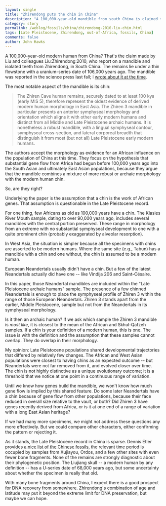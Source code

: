 ```yaml
---
layout: single 
title: "Zhirendong puts the chin in China" 
description: "A 100,000-year-old mandible from south China is claimed to be a modern human." 
category: story
permalink: /weblog/fossils/china/zhirendong-2010-liu-chin.html
tags: [Late Pleistocene, Zhirendong, out-of-Africa, fossils, China] 
comments: false 
author: John Hawks 
---
```


A 100,000-year-old modern human from China? That's the claim made by Liu and colleagues <bib>Liu:Zhirendong:2010</bib>, who report on a mandible and isolated teeth from Zhirendong, in South China. The remains lie under a thin flowstone with a uranium-series date of 106,000 years ago. The mandible was reported in the science press last fall; I <a href="http://johnhawks.net/weblog/fossils/china/mulan-mandible-stone-2009.html">wrote about it at the time</a>. 

The most notable aspect of the mandible is its chin: 

<blockquote>The Zhiren Cave human remains, securely dated to at least 100 kya (early MIS 5), therefore represent the oldest evidence of derived modern human morphology in East Asia. The Zhiren 3 mandible in particular presents an anterior symphyseal morphology and orientation which aligns it with other early modern humans and distinct from all Middle and Late Pleistocene archaic humans. It is nonetheless a robust mandible, with a lingual symphyseal contour, symphyseal cross-section, and lateral corporeal breadth that distinguish it from most (but not all) Late Pleistocene early modern humans.</blockquote>

The authors accept the morphology as evidence for an African influence on the population of China at this time. They focus on the hypothesis that substantial gene flow from Africa had begun before 100,000 years ago into the South Asian and ultimately East Asian populations, because they argue that the mandible combines a mixture of more robust or archaic morphology with the modern human chin. 

So, are they right? 


Underlying the paper is the assumption that a chin is the work of African genes. That assumption is questionable in the Late Pleistocene record. 

For one thing, few Africans as old as 100,000 years have a chin. The Klasies River Mouth sample, dating to over 90,000 years ago, includes several mandibles with the central portion preserved. These range in morphology from an extreme with no substantial symphyseal development to one with a quite prominent chin (probably exaggerated by alveolar resorption). 

In West Asia, the situation is simpler because all the specimens with chins are asserted to be modern humans. Where the same site (e.g., Tabun) has a mandible with a chin and one without, the chin is assumed to be a modern human. 

European Neandertals usually didn't have a chin. But a few of the latest Neandertals actually did have one -- like Vindija 206 and Saint-C&eacute;saire. 

In this paper, those Neandertal mandibles are included within the "Late Pleistocene archaic humans" sample. The presence of a few chinned Neandertals is enough to place the symphyseal profile of Zhiren 3 within the range of those European Neandertals. Zhiren 3 stands apart from the earlier, Middle Pleistocene, sample but not from the Neandertals in its symphyseal morphology. 

Is it then an archaic human? If we ask which sample the Zhiren 3 mandible is <i>most like</i>, it is closest to the mean of the African and Skhul-Qafzeh samples. If a chin is your definition of a modern human, this is one. The issue is with the definition and the assumption that these samples cannot overlap. They do overlap in their morphology. 

My opinion: Late Pleistocene populations shared developmental trajectories that differed by relatively few changes. The African and West Asian populations were closest to having chins as an expected outcome -- but Neandertals were not far removed from it, and evolved closer over time. The chin is not highly distinctive as a unique evolutionary outcome; it is a threshold that we notice at one point in a continuous range of variation. 

Until we know how genes build the mandible, we won't know how much gene flow is implied by this shared feature. Do some later Neandertals have a chin because of gene flow from other populations, because their face reduced in overall size relative to the vault, or both? Did Zhiren 3 have genes recently derived from Africa, or is it at one end of a range of variation with a long East Asian heritage?

If we had many more specimens, we might not address these questions any more effectively. But we could compare other characters, either confirming the pattern or rejecting it. 

As it stands, the Late Pleistocene record in China is sparse. Dennis Etler provides <a href="http://www.chineseprehistory.com/table.htm">a nice list of the Chinese fossils</a>, the relevant time period is occupied by samples from Xujiayou, Ordos, and a few other sites with even fewer bone fragments. None of the remains are strongly diagnostic about their phylogenetic position. The Liujiang skull -- a modern human by any definition -- has a U-series date of 68,000 years ago, but some uncertainty about whether the specimen is really that old. 

With many bone fragments around China, I expect there is a good prospect for DNA recovery from somewhere. Zhirendong's combination of age and latitude may put it beyond the extreme limit for DNA preservation, but maybe we can hope. 



